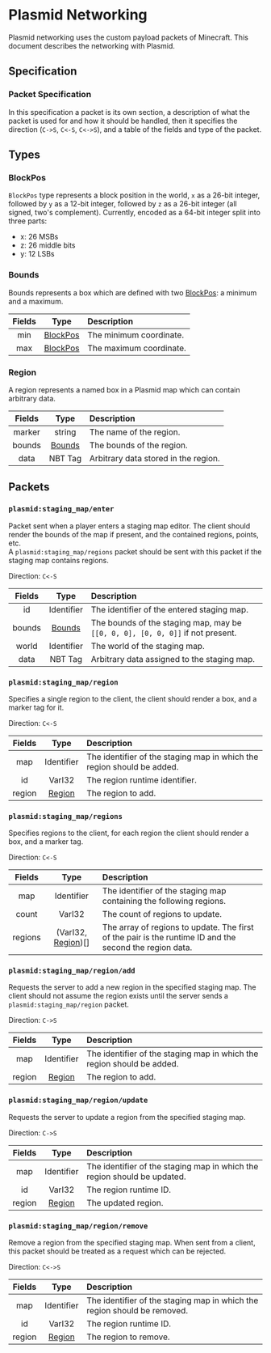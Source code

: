 # Plasmid Networking

Plasmid networking uses the custom payload packets of Minecraft. This document describes the networking with Plasmid.

## Specification

### Packet Specification

In this specification a packet is its own section, 
a description of what the packet is used for and how it should be handled,
then it specifies the direction (`C->S`, `C<-S`, `C<->S`),
and a table of the fields and type of the packet.

## Types

### BlockPos

`BlockPos` type represents a block position in the world,
`x` as a 26-bit integer, followed by `y` as a 12-bit integer, followed by `z` as a 26-bit integer (all signed, two's complement).
Currently, encoded as a 64-bit integer split into three parts:
 - x: 26 MSBs
 - z: 26 middle bits
 - y: 12 LSBs

### Bounds

Bounds represents a box which are defined with two [BlockPos]: a minimum and a maximum.

| Fields | Type       | Description             |
|:------:|:----------:|:------------------------|
| min    | [BlockPos] | The minimum coordinate. |
| max    | [BlockPos] | The maximum coordinate. |

### Region

A region represents a named box in a Plasmid map which can contain arbitrary data.

| Fields | Type       | Description                          |
|:------:|:----------:|:-------------------------------------|
| marker | string     | The name of the region.              |
| bounds | [Bounds]   | The bounds of the region.            |
| data   | NBT Tag    | Arbitrary data stored in the region. |

## Packets

### `plasmid:staging_map/enter`

Packet sent when a player enters a staging map editor. The client should render the bounds of the map if present,
and the contained regions, points, etc.  
A `plasmid:staging_map/regions` packet should be sent with this packet if the staging map contains regions.

Direction: `C<-S`

| Fields |  Type      | Description                                                                    |
|:------:|:----------:|:-------------------------------------------------------------------------------|
| id     | Identifier | The identifier of the entered staging map.                                     |
| bounds | [Bounds]   | The bounds of the staging map, may be `[[0, 0, 0], [0, 0, 0]]` if not present. |
| world  | Identifier | The world of the staging map.                                                  |
| data   | NBT Tag    | Arbitrary data assigned to the staging map.                                    |

### `plasmid:staging_map/region`

Specifies a single region to the client, the client should render a box, and a marker tag for it.

Direction: `C<-S`

| Fields | Type       | Description                                                            |
|:------:|:----------:|:-----------------------------------------------------------------------|
| map    | Identifier | The identifier of the staging map in which the region should be added. |
| id     | VarI32     | The region runtime identifier.                                         |
| region | [Region]   | The region to add.                                                     |

### `plasmid:staging_map/regions`

Specifies regions to the client, for each region the client should render a box, and a marker tag.

Direction: `C<-S`

| Fields  | Type                   | Description                                                         |
|:-------:|:----------------------:|:--------------------------------------------------------------------|
| map     | Identifier             | The identifier of the staging map containing the following regions. |
| count   | VarI32                 | The count of regions to update.                                     |
| regions | (VarI32, [Region])\[\] | The array of regions to update. The first of the pair is the runtime ID and the second the region data. |

### `plasmid:staging_map/region/add`

Requests the server to add a new region in the specified staging map.
The client should not assume the region exists until the server sends a `plasmid:staging_map/region` packet.

Direction: `C->S`

| Fields |  Type      | Description                                                            |
|:------:|:----------:|:-----------------------------------------------------------------------|
| map    | Identifier | The identifier of the staging map in which the region should be added. |
| region | [Region]   | The region to add.                                                     |

### `plasmid:staging_map/region/update`

Requests the server to update a region from the specified staging map.

Direction: `C->S`

| Fields |  Type      | Description                                                              |
|:------:|:----------:|:-------------------------------------------------------------------------|
| map    | Identifier | The identifier of the staging map in which the region should be updated. |
| id     | VarI32     | The region runtime ID.                                                   |
| region | [Region]   | The updated region.                                                      |

### `plasmid:staging_map/region/remove`

Remove a region from the specified staging map.
When sent from a client, this packet should be treated as a request which can be rejected.

Direction: `C<->S`

| Fields |  Type      | Description                                                              |
|:------:|:----------:|:-------------------------------------------------------------------------|
| map    | Identifier | The identifier of the staging map in which the region should be removed. |
| id     | VarI32     | The region runtime ID.                                                   |
| region | [Region]   | The region to remove.                                                    |

[BlockPos]: #blockpos
[Bounds]: #bounds
[Region]: #region
